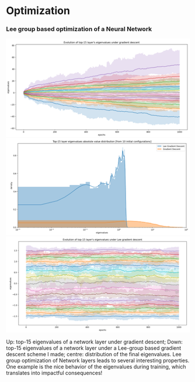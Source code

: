 # Optimization
### Lee group based optimization of a Neural Network


<p align="center">
  <img src="imgs/optimization1.png"  width="700" title="Evolution of the top-15 layer's eigenvalues under gradient descent" />
  
  <img src="imgs/optimization2.png"  width="700" title="Top-15 layer eigenvalues' absolute value distribution [from 10 initial configurations]" />
  
  <img src="imgs/optimization3.png"  width="700" title="Evolution of the top-15 layer's eigenvalues under Lee gradient descent" />
</p>


Up: top-15 eigenvalues of a network layer under gradient descent; Down: top-15 eigenvalues of a network layer under a Lee-group based gradient descent scheme I made; centre: distribution of the final eigenvalues. Lee group optimization of Network layers leads to several interesting properties. One example is the nice behavior of the eigenvalues during training, which translates into impactful consequences! 
